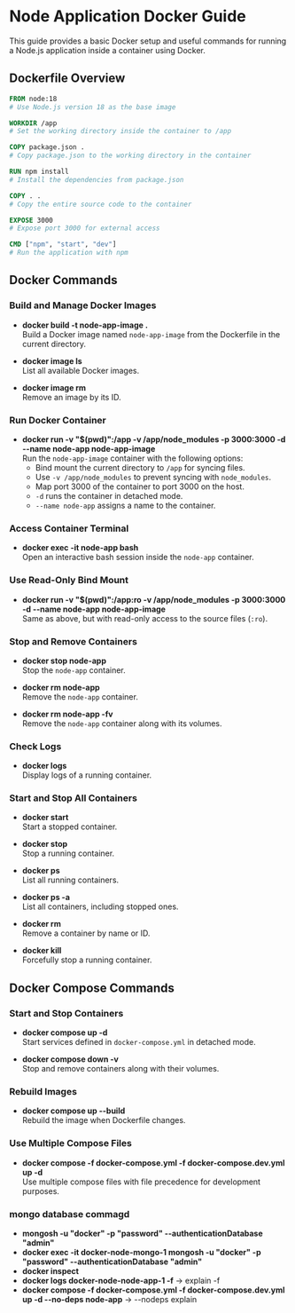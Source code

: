 # Node Application Docker Guide

This guide provides a basic Docker setup and useful commands for running a Node.js application inside a container using Docker.

## Dockerfile Overview

```dockerfile
FROM node:18  
# Use Node.js version 18 as the base image

WORKDIR /app  
# Set the working directory inside the container to /app

COPY package.json .  
# Copy package.json to the working directory in the container

RUN npm install  
# Install the dependencies from package.json

COPY . .  
# Copy the entire source code to the container

EXPOSE 3000  
# Expose port 3000 for external access

CMD ["npm", "start", "dev"]  
# Run the application with npm
```

## Docker Commands

### Build and Manage Docker Images
- **docker build -t node-app-image .**  
  Build a Docker image named `node-app-image` from the Dockerfile in the current directory.

- **docker image ls**  
  List all available Docker images.

- **docker image rm <Image Id>**  
  Remove an image by its ID.

### Run Docker Container
- **docker run -v "$(pwd)":/app -v /app/node_modules -p 3000:3000 -d --name node-app node-app-image**  
  Run the `node-app-image` container with the following options:
  - Bind mount the current directory to `/app` for syncing files.
  - Use `-v /app/node_modules` to prevent syncing with `node_modules`.
  - Map port 3000 of the container to port 3000 on the host.
  - `-d` runs the container in detached mode.
  - `--name node-app` assigns a name to the container.

### Access Container Terminal
- **docker exec -it node-app bash**  
  Open an interactive bash session inside the `node-app` container.

### Use Read-Only Bind Mount
- **docker run -v "$(pwd)":/app:ro -v /app/node_modules -p 3000:3000 -d --name node-app node-app-image**  
  Same as above, but with read-only access to the source files (`:ro`).

### Stop and Remove Containers
- **docker stop node-app**  
  Stop the `node-app` container.

- **docker rm node-app**  
  Remove the `node-app` container.

- **docker rm node-app -fv**  
  Remove the `node-app` container along with its volumes.

### Check Logs
- **docker logs <container name>**  
  Display logs of a running container.

### Start and Stop All Containers
- **docker start <container name>**  
  Start a stopped container.

- **docker stop <container name>**  
  Stop a running container.

- **docker ps**  
  List all running containers.

- **docker ps -a**  
  List all containers, including stopped ones.

- **docker rm <container name or ID>**  
  Remove a container by name or ID.

- **docker kill <container name>**  
  Forcefully stop a running container.

## Docker Compose Commands

### Start and Stop Containers
- **docker compose up -d**  
  Start services defined in `docker-compose.yml` in detached mode.

- **docker compose down -v**  
  Stop and remove containers along with their volumes.

### Rebuild Images
- **docker compose up --build**  
  Rebuild the image when Dockerfile changes.

### Use Multiple Compose Files
- **docker compose -f docker-compose.yml -f docker-compose.dev.yml up -d**  
  Use multiple compose files with file precedence for development purposes.

### mongo database commagd
- **mongosh -u "docker" -p "password" --authenticationDatabase "admin"** 
- **docker exec -it docker-node-mongo-1 mongosh -u "docker" -p "password" --authenticationDatabase "admin"** 
- **docker inspect <Container id or name>** 
- **docker logs docker-node-node-app-1 -f** -> explain -f 
- **docker compose -f docker-compose.yml -f docker-compose.dev.yml up -d --no-deps node-app** -> --nodeps explain 



